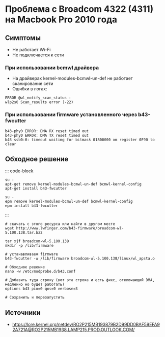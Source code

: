 # Проблема с Broadcom 4322 (4311) на Macbook Pro 2010 года

## Симптомы

-   Не работает Wi-Fi
-   Не подключается к сети

### При использовании bcmwl драйвера

-   На драйверах kernel-modules-bcmwl-un-def не работает сканирование сети
-   Ошибки в логах:

```shell
ERROR @wl_notify_scan_status :
wlp2s0 Scan_results error (-22)
```

### При использовании firmware установленного через b43-fwcutter

```shell
b43-phy0 ERROR: DMA RX reset timed out
b43-phy0 ERROR: DMA TX reset timed out
b43 ssb0:0: timeout waiting for bitmask 01800000 on register 0F90 to clear
```

## Обходное решение

::: code-block

```shell[apt-get]
su -
apt-get remove kernel-modules-bcmwl-un-def bcmwl-kernel-config
apt-get install b43-fwcutter
```

```shell[epm]
su -
epm remove kernel-modules-bcmwl-un-def bcmwl-kernel-config
epm install b43-fwcutter
```

:::

```shell
# скачать с этого ресурса или найти в другом месте
wget http://www.lwfinger.com/b43-firmware/broadcom-wl-5.100.138.tar.bz2

tar xjf broadcom-wl-5.100.138
mkdir -p /lib/firmware

# устанавливаем firmware
b43-fwcutter -w /lib/firmware broadcom-wl-5.100.138/linux/wl_apsta.o

# Обходное решение
nano -w /etc/modprobe.d/b43.conf

# Добавить туда строку (вот эта строка и есть фикс, отключающий DMA, медленно но будет работать)
options b43 pio=0 qos=0 verbose=3

# Сохранить и перезапустить
```

## Источники

-   <https://lore.kernel.org/netdev/RO2P215MB193879B2D99DD0BAF59EFA92A721A@RO2P215MB1938.LAMP215.PROD.OUTLOOK.COM/>
